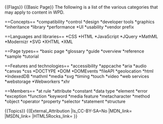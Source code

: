 {{Flags}}
{{Basic Page}}
The following is a list of the various categories that may apply to content in WPD.

==Concepts==
*compatibility
*control
*design
*developer tools
*graphics
*inheritance
*library
*performance
*UI
*usability
*vendor prefix

==Languages and libraries==
*CSS
*HTML
*JavaScript
*JQuery
*MathML
*Modernizr
*SVG
*XHTML
*XML

==Page types==
*basic page
*glossary
*guide
*overview
*reference
*sample
*tutorial

==Features and technologies==
*accessibility
*appcache
*aria
*audio
*canvas
*css
*DOCTYPE
*DOM
*DOMEvents
*fileAPI
*geolocation
*html
*IndexedDB
*mathml
*media
*svg
*timing
*touch
*video
*web services
*webstorage
*Webworkers
*xhr

==Members==
*at rule
*attribute
*constant
*data type
*element
*error
*exception
*function
*keyword
*media feature
*metacharacter
*method
*object
*operator
*property
*selector
*statement
*structure


{{Topics}}
{{External_Attribution
|Is_CC-BY-SA=No
|MDN_link=
|MSDN_link=
|HTML5Rocks_link=
}}
